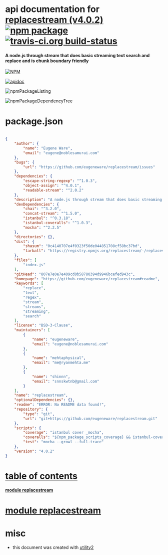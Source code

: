 # api documentation for  [replacestream (v4.0.2)](https://github.com/eugeneware/replacestream#readme)  [![npm package](https://img.shields.io/npm/v/npmdoc-replacestream.svg?style=flat-square)](https://www.npmjs.org/package/npmdoc-replacestream) [![travis-ci.org build-status](https://api.travis-ci.org/npmdoc/node-npmdoc-replacestream.svg)](https://travis-ci.org/npmdoc/node-npmdoc-replacestream)
#### A node.js through stream that does basic streaming text search and replace and is chunk boundary friendly

[![NPM](https://nodei.co/npm/replacestream.png?downloads=true)](https://www.npmjs.com/package/replacestream)

[![apidoc](https://npmdoc.github.io/node-npmdoc-replacestream/build/screenCapture.buildNpmdoc.browser._2Fhome_2Ftravis_2Fbuild_2Fnpmdoc_2Fnode-npmdoc-replacestream_2Ftmp_2Fbuild_2Fapidoc.html.png)](https://npmdoc.github.io/node-npmdoc-replacestream/build/apidoc.html)

![npmPackageListing](https://npmdoc.github.io/node-npmdoc-replacestream/build/screenCapture.npmPackageListing.svg)

![npmPackageDependencyTree](https://npmdoc.github.io/node-npmdoc-replacestream/build/screenCapture.npmPackageDependencyTree.svg)



# package.json

```json

{
    "author": {
        "name": "Eugene Ware",
        "email": "eugene@noblesamurai.com"
    },
    "bugs": {
        "url": "https://github.com/eugeneware/replacestream/issues"
    },
    "dependencies": {
        "escape-string-regexp": "^1.0.3",
        "object-assign": "^4.0.1",
        "readable-stream": "^2.0.2"
    },
    "description": "A node.js through stream that does basic streaming text search and replace and is chunk boundary friendly",
    "devDependencies": {
        "chai": "^3.2.0",
        "concat-stream": "^1.5.0",
        "istanbul": "^0.3.18",
        "istanbul-coveralls": "^1.0.3",
        "mocha": "^2.2.5"
    },
    "directories": {},
    "dist": {
        "shasum": "0c4140707e4f0323f50de044851708cf58bc37bd",
        "tarball": "https://registry.npmjs.org/replacestream/-/replacestream-4.0.2.tgz"
    },
    "files": [
        "index.js"
    ],
    "gitHead": "807e7e0e7e409cd0b58780394d9946bcefed943c",
    "homepage": "https://github.com/eugeneware/replacestream#readme",
    "keywords": [
        "replace",
        "text",
        "regex",
        "stream",
        "streams",
        "streaming",
        "search"
    ],
    "license": "BSD-3-Clause",
    "maintainers": [
        {
            "name": "eugeneware",
            "email": "eugene@noblesamurai.com"
        },
        {
            "name": "mehtaphysical",
            "email": "me@ryanmehta.me"
        },
        {
            "name": "shinnn",
            "email": "snnskwtnb@gmail.com"
        }
    ],
    "name": "replacestream",
    "optionalDependencies": {},
    "readme": "ERROR: No README data found!",
    "repository": {
        "type": "git",
        "url": "git+https://github.com/eugeneware/replacestream.git"
    },
    "scripts": {
        "coverage": "istanbul cover _mocha",
        "coveralls": "${npm_package_scripts_coverage} && istanbul-coveralls",
        "test": "mocha --growl --full-trace"
    },
    "version": "4.0.2"
}
```



# <a name="apidoc.tableOfContents"></a>[table of contents](#apidoc.tableOfContents)

#### [module replacestream](#apidoc.module.replacestream)



# <a name="apidoc.module.replacestream"></a>[module replacestream](#apidoc.module.replacestream)



# misc
- this document was created with [utility2](https://github.com/kaizhu256/node-utility2)
